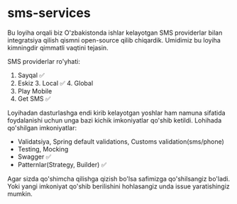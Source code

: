 # sms-services
Bu loyiha orqali biz O'zbakistonda ishlar kelayotgan SMS providerlar bilan integratsiya qilish qismni open-source qilib chiqardik. Umidimiz bu loyiha kimningdir qimmatli vaqtini tejasin.

SMS providerlar ro'yhati:
1. Sayqal ✅
2. Eskiz
   3. Local ✅
   4. Global
3. Play Mobile
4. Get SMS ✅

Loyihadan dasturlashga endi kirib kelayotgan yoshlar ham namuna sifatida foydalanishi uchun unga bazi kichik imkoniyatlar qo'shib ketildi.
Lohihada qo'shilgan imkoniyatlar:
 - Validatsiya, Spring default validations, Customs validation(sms/phone)
 - Testing, Mocking
 - Swagger ✅
 - Patternlar(Strategy, Builder) ✅

Agar sizda qo'shimcha qilishga qizish bo'lsa safimizga qo'shilsangiz bo'ladi. 
Yoki yangi imkoniyat qo'shib berilishini hohlasangiz unda issue yaratishingiz mumkin. 

